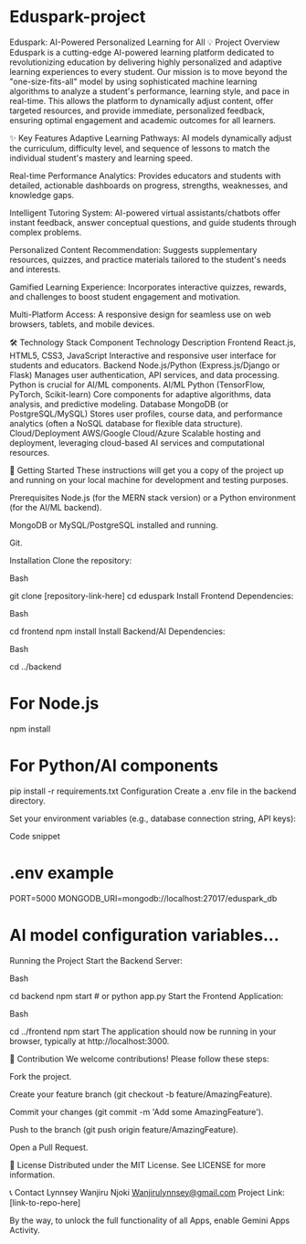 # Eduspark-project
Eduspark: AI-Powered Personalized Learning for All
💡 Project Overview
Eduspark is a cutting-edge AI-powered learning platform dedicated to revolutionizing education by delivering highly personalized and adaptive learning experiences to every student. Our mission is to move beyond the "one-size-fits-all" model by using sophisticated machine learning algorithms to analyze a student's performance, learning style, and pace in real-time. This allows the platform to dynamically adjust content, offer targeted resources, and provide immediate, personalized feedback, ensuring optimal engagement and academic outcomes for all learners.

✨ Key Features
Adaptive Learning Pathways: AI models dynamically adjust the curriculum, difficulty level, and sequence of lessons to match the individual student's mastery and learning speed.

Real-time Performance Analytics: Provides educators and students with detailed, actionable dashboards on progress, strengths, weaknesses, and knowledge gaps.

Intelligent Tutoring System: AI-powered virtual assistants/chatbots offer instant feedback, answer conceptual questions, and guide students through complex problems.

Personalized Content Recommendation: Suggests supplementary resources, quizzes, and practice materials tailored to the student's needs and interests.

Gamified Learning Experience: Incorporates interactive quizzes, rewards, and challenges to boost student engagement and motivation.

Multi-Platform Access: A responsive design for seamless use on web browsers, tablets, and mobile devices.

🛠️ Technology Stack
Component	Technology	Description
Frontend	React.js, HTML5, CSS3, JavaScript	Interactive and responsive user interface for students and educators.
Backend	Node.js/Python (Express.js/Django or Flask)	Manages user authentication, API services, and data processing. Python is crucial for AI/ML components.
AI/ML	Python (TensorFlow, PyTorch, Scikit-learn)	Core components for adaptive algorithms, data analysis, and predictive modeling.
Database	MongoDB (or PostgreSQL/MySQL)	Stores user profiles, course data, and performance analytics (often a NoSQL database for flexible data structure).
Cloud/Deployment	AWS/Google Cloud/Azure	Scalable hosting and deployment, leveraging cloud-based AI services and computational resources.


🚀 Getting Started
These instructions will get you a copy of the project up and running on your local machine for development and testing purposes.

Prerequisites
Node.js (for the MERN stack version) or a Python environment (for the AI/ML backend).

MongoDB or MySQL/PostgreSQL installed and running.

Git.

Installation
Clone the repository:

Bash

git clone [repository-link-here]
cd eduspark
Install Frontend Dependencies:

Bash

cd frontend
npm install
Install Backend/AI Dependencies:

Bash

cd ../backend
# For Node.js
npm install
# For Python/AI components
pip install -r requirements.txt
Configuration
Create a .env file in the backend directory.

Set your environment variables (e.g., database connection string, API keys):

Code snippet

# .env example
PORT=5000
MONGODB_URI=mongodb://localhost:27017/eduspark_db
# AI model configuration variables...
Running the Project
Start the Backend Server:

Bash

cd backend
npm start  # or python app.py
Start the Frontend Application:

Bash

cd ../frontend
npm start
The application should now be running in your browser, typically at http://localhost:3000.

🤝 Contribution
We welcome contributions! Please follow these steps:

Fork the project.

Create your feature branch (git checkout -b feature/AmazingFeature).

Commit your changes (git commit -m 'Add some AmazingFeature').

Push to the branch (git push origin feature/AmazingFeature).

Open a Pull Request.

📄 License
Distributed under the MIT License. See LICENSE for more information.

📞 Contact
Lynnsey Wanjiru Njoki
Wanjirulynnsey@gmail.com
Project Link: [link-to-repo-here]

By the way, to unlock the full functionality of all Apps, enable Gemini Apps Activity.
